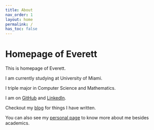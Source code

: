 ```yaml
---
title: About
nav_order: 1
layout: home
permalink: /
has_toc: false
---
```

# Homepage of Everett

This is homepage of Everett.

I am currently studying at University of Miami. 

I triple major in Computer Science and Mathematics.

I am on [GitHub](https://github.com/kiruko1025) and [LinkedIn](https://www.linkedin.com/in/everett-xu-5934a1292/).

Checkout my [blog](everett.cool) for things I have written.

You can also see my [personal page](/docs/Hobbies/index.md) to know more about me besides academics.
